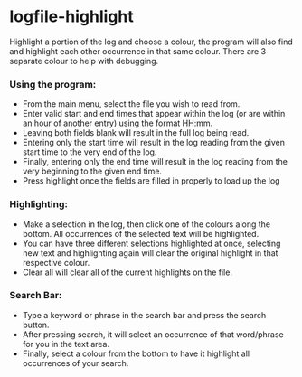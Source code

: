 # logfile-highlight
Highlight a portion of the log and choose a colour, the program will also find and highlight each other occurrence in that same colour. There are 3 separate colour to help with debugging.

### Using the program:

- From the main menu, select the file you wish to read from.
- Enter valid start and end times that appear within the log (or are within an hour of another entry) using the format HH:mm.
- Leaving both fields blank will result in the full log being read. 
- Entering only the start time will result in the log reading from the given start time to the very end of the log. 
- Finally, entering only the end time will result in the log reading from the very beginning to the given end time.
- Press highlight once the fields are filled in properly to load up the log

### Highlighting:

- Make a selection in the log, then click one of the colours along the bottom. All occurrences of the selected text will be highlighted.
- You can have three different selections highlighted at once, selecting new text and highlighting again will clear the original highlight   in that respective colour.
- Clear all will clear all of the current highlights on the file.

### Search Bar:
- Type a keyword or phrase in the search bar and press the search button.
- After pressing search, it will select an occurrence of that word/phrase for you in the text area.
- Finally, select a colour from the bottom to have it highlight all occurrences of your search.
